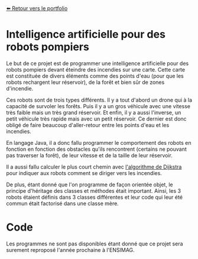 [:arrow_left: Retour vers le portfolio](https://github.com/ThibaultLanthiez/Portfolio)

# Intelligence artificielle pour des robots pompiers

Le but de ce projet est de programmer une intelligence artificielle pour des robots pompiers devant éteindre des incendies sur une carte. Cette carte est constituée de divers éléments comme des points d'eau (pour que les robots rechargent leur réservoir), de la forêt et bien sûr de zones d'incendie. 

Ces robots sont de trois types différents. Il y a tout d'abord un drone qui à la capacité de survoler les forêts. Puis il y a un gros véhicule avec une vitesse très faible mais un très grand réservoir. Et enfin, il y a aussi l'inverse, un petit véhicule très rapide mais avec un petit réservoir. Ce dernier est donc obligé de faire beaucoup d'aller-retour entre les points d'eau et les incendies. 

En langage Java, il a donc fallu programmer le comportement des robots en fonction en fonction des obstacles qu'ils rencontrent (certains ne pouvant pas traverser la forêt), de leur vitesse et de la taille de leur réservoir.

Il a aussi fallu calculer le plus court chemin avec [l'algorithme de Dijkstra](https://fr.wikipedia.org/wiki/Algorithme_de_Dijkstra) pour indiquer aux robots comment se diriger vers les incendies. 

De plus, étant donné que l'on programme de façon orientée objet, le principe d'héritage des classes et méthodes était important. Ainsi, les 3 robots étaient définis dans 3 classes différentes et leur code qui leur été commun était factorisé dans une classe mère. 

# Code 
Les programmes ne sont pas disponibles étant donné que ce projet sera surement reproposé l'année prochaine à l'ENSIMAG.
